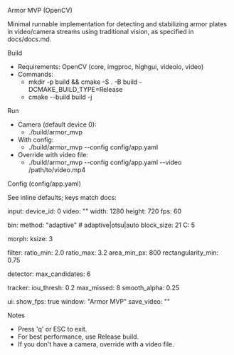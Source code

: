 Armor MVP (OpenCV)

Minimal runnable implementation for detecting and stabilizing armor plates in video/camera streams using traditional vision, as specified in docs/docs.md.

Build

- Requirements: OpenCV (core, imgproc, highgui, videoio, video)
- Commands:
  - mkdir -p build && cmake -S . -B build -DCMAKE_BUILD_TYPE=Release
  - cmake --build build -j

Run

- Camera (default device 0):
  - ./build/armor_mvp
- With config:
  - ./build/armor_mvp --config config/app.yaml
- Override with video file:
  - ./build/armor_mvp --config config/app.yaml --video /path/to/video.mp4

Config (config/app.yaml)

See inline defaults; keys match docs:

input:
  device_id: 0
  video: ""
  width: 1280
  height: 720
  fps: 60

bin:
  method: "adaptive"    # adaptive|otsu|auto
  block_size: 21
  C: 5

morph:
  ksize: 3

filter:
  ratio_min: 2.0
  ratio_max: 3.2
  area_min_px: 800
  rectangularity_min: 0.75

detector:
  max_candidates: 6

tracker:
  iou_thresh: 0.2
  max_missed: 8
  smooth_alpha: 0.25

ui:
  show_fps: true
  window: "Armor MVP"
  save_video: ""

Notes

- Press 'q' or ESC to exit.
- For best performance, use Release build.
- If you don't have a camera, override with a video file.

